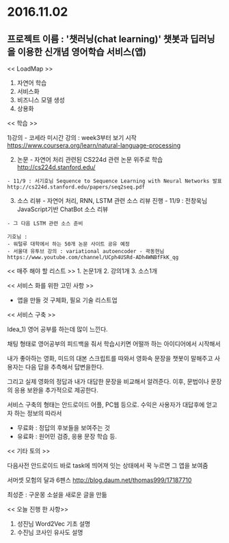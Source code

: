 # 2016.11.02

## 프로젝트 이름 : '챗러닝(chat learning)' 챗봇과 딥러닝을 이용한 신개념 영어학습 서비스(앱)

<< LoadMap >>

1. 자연어 학습
2. 서비스화
3. 비즈니스 모델 생성
4. 상용화

<< 학습 >>

  1)강의
    - 코세라 미시간 강의 : week3부터 보기 시작
    https://www.coursera.org/learn/natural-language-processing

  2) 논문
    - 자연어 처리 관련된 CS224d 관련 논문 위주로 학습
    http://cs224d.stanford.edu/

    - 11/9 : 서기호님 Sequence to Sequence Learning with Neural Networks 발표
    http://cs224d.stanford.edu/papers/seq2seq.pdf

  3) 소스 리뷰
    - 자연어 처리, RNN, LSTM 관련 소스 리뷰 진행
    - 11/9 : 전창욱님 JavaScript기반 ChatBot 소스 리뷰

    - 그 다음 LSTM 관련 소스 준비

    기호님 :
    - 워털루 대학에서 하는 50개 논문 사이트 공유 예정
    - 서울대 유투브 강의 : variational autoencoder - 곽동현님
    https://www.youtube.com/channel/UCph4USRd-ADh4WNBfFkK_qg

<< 매주 해야 할 리스트 >>
    1. 논문1개
    2. 강의1개
    3. 소스1개

<< 서비스 화를 위한 고민 사항 >>
  - 앱을 만들 것 구체화, 필요 기술 리스트업

<< 서비스 구축 >>

Idea_1)
영어 공부를 하는데 많이 느낀다.

채팅 형태로 영어공부의 피드백을 줘서 학습시키면 어떨까 하는 아이디어에서 시작해서

내가 좋아하는 영화, 미드의 대본 스크립트를 따와서 영화속 문장을 챗봇이 말해주고 사용자는 다음 답을 추측해서 답변을한다.

그리고 실제 영화의 정답과 내가 대답한 문장을 비교해서 알려준다.
이후, 문법이나 문장의 응용 보완을 추가적으로 제공한다.

서비스 구축의 형태는 안드로이드 어플, PC웹 등으로.
수익은 사용자가 대답후에 얻고자 하는 정보의 따라서
- 무료화 : 정답의 후보들을 보여주는 것
- 유료화 : 원어민 검증, 응용 문장 학습 등.

<< 기타 토의 >>

다음사전
안드로이드 바로 task에 띄어져 잇는 상태에서 꾹 누르면 그 앱을 보여줌

서머셋 모험의 달과 6펜스
http://blog.daum.net/thomas999/17187710

최성준 : 구운몽 소설을 새로운 글을 만듦

<< 오늘 진행 한 사항>>
  1. 성진님  Word2Vec 기초 설명
  2. 수진님 코사인 유사도 설명
